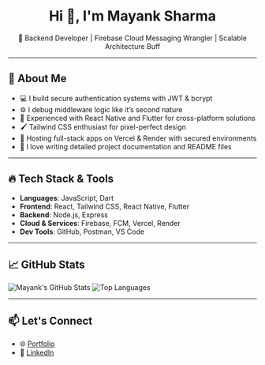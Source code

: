 <h1 align="center">Hi 👋, I'm Mayank Sharma</h1>

<p align="center">
 🔐 Backend Developer | Firebase Cloud Messaging Wrangler | Scalable Architecture Buff
</p>

---

## 🧠 About Me

- 💻 I build secure authentication systems with JWT & bcrypt
- ⚙️ I debug middleware logic like it’s second nature
- 📱 Experienced with React Native and Flutter for cross-platform solutions
- 🖌️ Tailwind CSS enthusiast for pixel-perfect design
- 🚀 Hosting full-stack apps on Vercel & Render with secured environments
- 📘 I love writing detailed project documentation and README files

---

## 🔥 Tech Stack & Tools

- **Languages**: JavaScript, Dart
- **Frontend**: React, Tailwind CSS, React Native, Flutter
- **Backend**: Node.js, Express
- **Cloud & Services**: Firebase, FCM, Vercel, Render
- **Dev Tools**: GitHub, Postman, VS Code

---

## 📈 GitHub Stats

![Mayank's GitHub Stats](https://github-readme-stats.vercel.app/api?username=mayanksharma&show_icons=true&theme=radical&count_private=true)
![Top Languages](https://github-readme-stats.vercel.app/api/top-langs/?username=mayanksharma&layout=compact&theme=radical)

---

## 📫 Let's Connect

- 🌐 [Portfolio](https://mayanksharma.vercel.app/)
- 📮 [LinkedIn](https://linkedin.com/in/mayanksharma)
